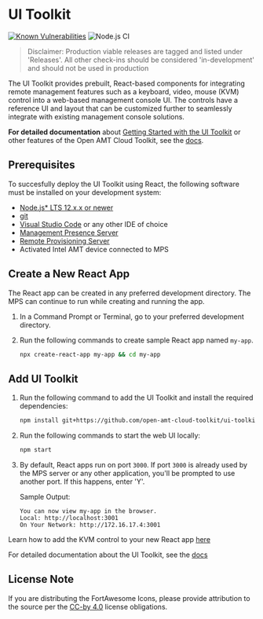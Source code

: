 # UI Toolkit

[![Known Vulnerabilities](https://snyk.io/test/github/open-amt-cloud-toolkit/ui-toolkit/badge.svg?targetFile=package.json)](https://snyk.io/test/github/open-amt-cloud-toolkit/ui-toolkit?targetFile=package.json) ![Node.js CI](https://github.com/open-amt-cloud-toolkit/sample-web-ui/workflows/Node.js%20CI/badge.svg)


> Disclaimer: Production viable releases are tagged and listed under 'Releases'.  All other check-ins should be considered 'in-development' and should not be used in production

The UI Toolkit provides prebuilt, React-based components for integrating remote management features such as a keyboard, video, mouse (KVM) control into a web-based management console UI. The controls have a reference UI and layout that can be customized further to seamlessly integrate with existing management console solutions.

**For detailed documentation** about [Getting Started with the UI Toolkit](https://open-amt-cloud-toolkit.github.io/docs/1.0/Tutorials/uitoolkit) or other features of the Open AMT Cloud Toolkit, see the [docs](https://open-amt-cloud-toolkit.github.io/docs/).

## Prerequisites

To succesfully deploy the UI Toolkit using React, the following software must be installed on your development system:

- [Node.js* LTS 12.x.x or newer](https://nodejs.org/en/)
- [git](https://git-scm.com/downloads)
- [Visual Studio Code](https://code.visualstudio.com/) or any other IDE of choice
- [Management Presence Server](https://github.com/open-amt-cloud-toolkit/mps)
- [Remote Provisioning Server](https://github.com/open-amt-cloud-toolkit/rps)
- Activated Intel AMT device connected to MPS


## Create a New React App

The React app can be created in any preferred development directory. The MPS can continue to run while creating and running the app.

1. In a Command Prompt or Terminal, go to your preferred development directory. 

2. Run the following commands to create sample React app named `my-app`.

    ``` bash
    npx create-react-app my-app && cd my-app
    ```

## Add UI Toolkit

1. Run the following command to add the UI Toolkit and install the required dependencies:

    ``` bash
    npm install git+https://github.com/open-amt-cloud-toolkit/ui-toolkit.git --save
    ```

2. Run the following commands to start the web UI locally:

    ``` bash
    npm start
    ```

3. By default, React apps run on port `3000`. If port `3000` is already used by the MPS server or any other application, you'll be prompted to use another port. If this happens, enter 'Y'.

    Sample Output:

    ```
    You can now view my-app in the browser.
    Local: http://localhost:3001
    On Your Network: http://172.16.17.4:3001
    ```


Learn how to add the KVM control to your new React app [here](https://open-amt-cloud-toolkit.github.io/docs/1.0/Tutorials/uitoolkit/#add-a-sample-control)


For detailed documentation about the UI Toolkit, see the [docs](https://open-amt-cloud-toolkit.github.io/docs/)


## License Note

If you are distributing the FortAwesome Icons, please provide attribution to the source per the [CC-by 4.0](https://creativecommons.org/licenses/by/4.0/deed.ast) license obligations.
